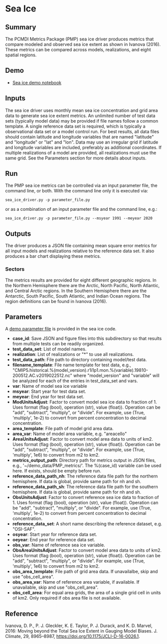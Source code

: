 # Sea Ice

## Summary

The PCMDI Metrics Package (PMP) sea ice driver produces metrics that compare modeled and observed sea ice extent as shown in Ivanova (2016). These metrics can be compared across models, realizations, and eight spatial regions. 

## Demo

* [Sea ice demo notebook](https://github.com/PCMDI/pcmdi_metrics/blob/main/doc/jupyter/Demo/Demo_9_seaIceExtent_ivanova.ipynb)

## Inputs

The sea ice driver uses monthly mean sea ice concentration and grid area data to generate sea ice extent metrics. An unlimited number of test data sets (typically model data) may be provided if file names follow a common template. A single reference data set is required, which is typically a observational data set or a model control run. For best results, all data files should contain latitude and longitude variables that are named "latitude" and "longitude" or "lat" and "lon". Data may use an irregular grid if latitude and longitude variables are included, preferably as additional coordinates. If multiple realizations of a model are provided, all realizations must use the same grid. See the Parameters section for more details about inputs.

## Run

The PMP sea ice metrics can be controlled via an input parameter file, the command line, or both. With the command line only it is executed via:

```
sea_ice_driver.py -p parameter_file.py
```

or as a combination of an input parameter file and the command line, e.g.:

```
sea_ice_driver.py -p parameter_file.py --msyear 1991 --meyear 2020
```

## Outputs

The driver produces a JSON file containing mean square error metrics for all input models and realizations relative to the reference data set. It also produces a bar chart displaying these metrics.

### Sectors

The metrics results are provided for eight different geographic regions. In the Northern Hemisphere there are the Arctic, North Pacific, North Atlantic, and Central Arctic regions. In the Southern Hemisphere there are the Antarctic, South Pacific, South Atlantic, and Indian Ocean regions. The region definitions can be found in Ivanova (2016).

## Parameters

A [demo parameter file](https://github.com/PCMDI/pcmdi_metrics/blob/405_sic_ao/pcmdi_metrics/sea_ice/param/parameter_file.py) is provided in the sea ice code.  

* **case_id**: Save JSON and figure files into this subdirectory so that results from multiple tests can be readily organized.
* **test_data_set**: List of model names.
* **realization**: List of realizations or "*" to use all realizations.
* **test_data_path**: File path to directory containing model/test data.
* **filename_template**: File name template for test data, e.g., "CMIP5.historical.%(model_version).r1i1p1.mon.%(variable).19810-200512.AC.v2019022512.nc" where "model_version" and "variable" will be analyzed for each of the entries in test_data_set and vars.
* **var**: Name of model sea ice variable
* **msyear**: Start year for test data set.
* **meyear**: End year for test data set.
* **ModUnitsAdjust**: Factor to convert model sea ice data to fraction of 1. Uses format (flag (bool), operation (str), value (float)). Operation can be "add", "subtract", "multiply", or "divide". For example, use (True, 'multiply', 1e-2) to convert from percent concentration to decimal concentration.
* **area_template**: File path of model grid area data.
* **area_var**: Name of model area variable, e.g. "areacello"
* **AreaUnitsAdjust**: Factor to convert model area data to units of km2. Uses format (flag (bool), operation (str), value (float)). Operation can be "add", "subtract", "multiply", or "divide". For example, use (True, 'multiply', 1e6) to convert from m2 to km2.
* **metrics_output_path**: Directory path for metrics output in JSON files, e.g., '~/demo_data/PMP_metrics/'. The %(case_id) variable can be used here. If exists, should be empty before run.
* **reference_data_path_nh**: The reference data file path for the northern hemisphere. If data is global, provide same path for nh and sh.
* **reference_data_path_sh**: The reference data file path for the southern hemisphere. If data is global, provide same path for nh and sh.
* **ObsUnitsAdjust**: Factor to convert reference sea ice data to fraction of 1. Uses format (flag (bool), operation (str), value (float)). Operation can be "add", "subtract", "multiply", or "divide". For example, use (True, 'multiply', 1e-2) to convert from percent concentration to decimal concentration.
* **reference_data_set**: A short name describing the reference dataset, e.g. "OSI-SAF".
* **osyear**: Start year for reference data set.
* **oeyear**: End year for reference data set.
* **obs_var**: Name of reference sea ice variable.
* **ObsAreaUnitsAdjust**: Factor to convert model area data to units of km2. Uses format (flag (bool), operation (str), value (float)). Operation can be "add", "subtract", "multiply", or "divide". For example, use (True, 'multiply', 1e6) to convert from m2 to km2.
* **obs_area_template**: File path of grid area data. If unavailalbe, skip and use "obs_cell_area".
* **obs_area_var**: Name of reference area variable, if available. If unavailable, skip and use "obs_cell_area".
* **obs_cell_area**: For equal area grids, the area of a single grid cell in units of km2. Only required if obs area file is not available.


## Reference

Ivanova, D. P., P. J. Gleckler, K. E. Taylor, P. J. Durack, and K. D. Marvel, 2016: Moving beyond the Total Sea Ice Extent in Gauging Model Biases. J. Climate, 29, 8965–8987, https://doi.org/10.1175/JCLI-D-16-0026.1. 